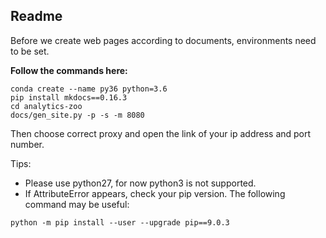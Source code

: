 ## **Readme**
Before we create web pages according to documents, environments need to be set.

**Follow the commands here:**
```
conda create --name py36 python=3.6
pip install mkdocs==0.16.3
cd analytics-zoo
docs/gen_site.py -p -s -m 8080
```
Then choose correct proxy and open the link of your ip address and port number. 

Tips:
* Please use python27, for now python3 is not supported.
* If AttributeError appears, check your pip version. The following command may be useful:

```
python -m pip install --user --upgrade pip==9.0.3
```
